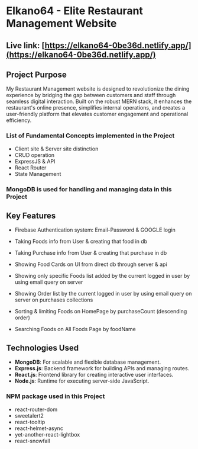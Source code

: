 # Elkano64 - Elite Restaurant Management Website

## Live link: [https://elkano64-0be36d.netlify.app/](https://elkano64-0be36d.netlify.app/)


## Project Purpose

My Restaurant Management website is designed to revolutionize the dining experience by bridging the gap between customers and staff through seamless digital interaction. Built on the robust MERN stack, it enhances the restaurant's online presence, simplifies internal operations, and creates a user-friendly platform that elevates customer engagement and operational efficiency.


### **List of Fundamental Concepts implemented in the Project**

- Client site & Server site distinction
- CRUD operation
- ExpressJS & API
- React Router
- State Management


### **MongoDB is used for handling and managing data in this Project**


## Key Features

- Firebase Authentication system: Email-Password & GOOGLE login

- Taking Foods info from User & creating that food in db

- Taking Purchase info from User & creating that purchase in db

- Showing Food Cards on UI from direct db through server & api

- Showing only specific Foods list added by the current logged in user by using email query on server

- Showing Order list by the current logged in user by using email query on server on purchases collections

- Sorting & limiting Foods on HomePage by purchaseCount (descending order)

- Searching Foods on All Foods Page by foodName


## Technologies Used  
- **MongoDB**: For scalable and flexible database management.  
- **Express.js**: Backend framework for building APIs and managing routes.  
- **React.js**: Frontend library for creating interactive user interfaces.  
- **Node.js**: Runtime for executing server-side JavaScript.


### **NPM package used in this Project**

- react-router-dom
- sweetalert2
- react-tooltip
- react-helmet-async
- yet-another-react-lightbox
- react-snowfall